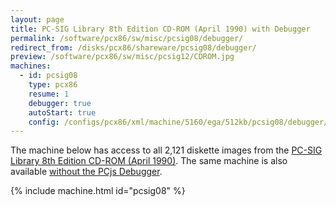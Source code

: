 ```yaml
---
layout: page
title: PC-SIG Library 8th Edition CD-ROM (April 1990) with Debugger
permalink: /software/pcx86/sw/misc/pcsig08/debugger/
redirect_from: /disks/pcx86/shareware/pcsig08/debugger/
preview: /software/pcx86/sw/misc/pcsig12/CDROM.jpg
machines:
  - id: pcsig08
    type: pcx86
    resume: 1
    debugger: true
    autoStart: true
    config: /configs/pcx86/xml/machine/5160/ega/512kb/pcsig08/debugger/machine.xml
---
```


The machine below has access to all 2,121 diskette images from the
[PC-SIG Library 8th Edition CD-ROM (April 1990)](http://cd.textfiles.com/pcsig08).
The same machine is also available [without the PCjs Debugger](../).

{% include machine.html id="pcsig08" %}
